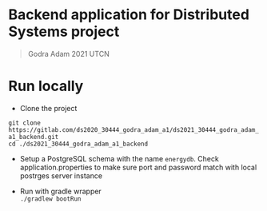 # Backend application for Distributed Systems project
> Godra Adam 2021 UTCN

# Run locally

- Clone the project  

`git clone https://gitlab.com/ds2020_30444_godra_adam_a1/ds2021_30444_godra_adam_a1_backend.git`  
`cd ./ds2021_30444_godra_adam_a1_backend`  

- Setup a PostgreSQL schema with the name `energydb`. Check application.properties to make sure port and password match with local postrges server instance  

- Run with gradle wrapper  
`./gradlew bootRun`